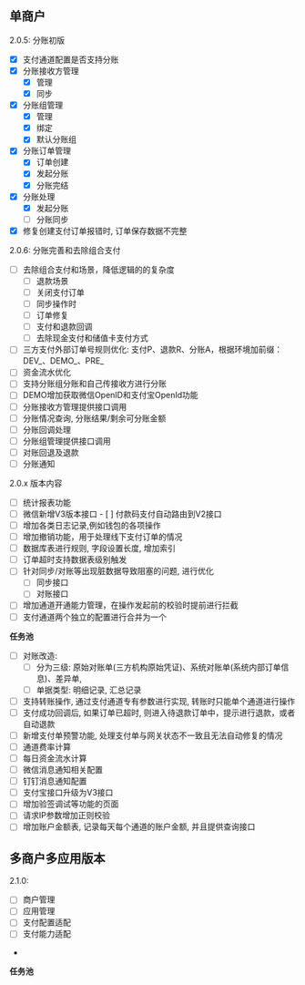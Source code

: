 ## 单商户
2.0.5: 分账初版
- [x] 支付通道配置是否支持分账
- [x] 分账接收方管理
  - [x] 管理
  - [x] 同步
- [x] 分账组管理
  - [x] 管理
  - [x] 绑定
  - [x] 默认分账组
- [x] 分账订单管理
  - [x] 订单创建
  - [x] 发起分账
  - [x] 分账完结
- [x] 分账处理
  - [x] 发起分账
  - [ ] 分账同步
- [x] 修复创建支付订单报错时, 订单保存数据不完整

2.0.6: 分账完善和去除组合支付
- [ ] 去除组合支付和场景，降低逻辑的的复杂度
  - [ ] 退款场景
  - [ ] 关闭支付订单
  - [ ] 同步操作时
  - [ ] 订单修复
  - [ ] 支付和退款回调
  - [ ] 去除现金支付和储值卡支付方式
- [ ] 三方支付外部订单号规则优化: 支付P、退款R、分账A，根据环境加前缀：DEV_、DEMO_、PRE_
- [ ] 资金流水优化
- [ ] 支持分账组分账和自己传接收方进行分账
- [ ] DEMO增加获取微信OpenID和支付宝OpenId功能
- [ ] 分账接收方管理提供接口调用
- [ ] 分账情况查询, 分账结果/剩余可分账金额
- [ ] 分账回调处理
- [ ] 分账组管理提供接口调用
- [ ] 对账回退及退款
- [ ] 分账通知

2.0.x 版本内容
- [ ] 统计报表功能
- [ ] 微信新增V3版本接口
      - [ ] 付款码支付自动路由到V2接口
- [ ] 增加各类日志记录,例如钱包的各项操作
- [ ] 增加撤销功能，用于处理线下支付订单的情况
- [ ] 数据库表进行规则, 字段设置长度, 增加索引
- [ ] 订单超时支持数据表级别触发
- [ ] 针对同步/对账等出现脏数据导致阻塞的问题, 进行优化
    - [ ] 同步接口
    - [ ] 对账接口
- [ ] 增加通道开通能力管理，在操作发起前的校验时提前进行拦截
- [ ] 支付通道两个独立的配置进行合并为一个
    
**任务池**
- [ ] 对账改造: 
  - [ ] 分为三级: 原始对账单(三方机构原始凭证)、系统对账单(系统内部订单信息)、差异单,
  - [ ] 单据类型: 明细记录, 汇总记录
- [ ] 支持转账操作, 通过支付通道专有参数进行实现, 转账时只能单个通道进行操作
- [ ] 支付成功回调后, 如果订单已超时, 则进入待退款订单中，提示进行退款，或者自动退款
- [ ] 新增支付单预警功能, 处理支付单与网关状态不一致且无法自动修复的情况
- [ ] 通道费率计算
- [ ] 每日资金流水计算
- [ ] 微信消息通知相关配置
- [ ] 钉钉消息通知配置
- [ ] 支付宝接口升级为V3接口
- [ ] 增加验签调试等功能的页面
- [ ] 请求IP参数增加正则校验
- [ ] 增加账户金额表, 记录每天每个通道的账户金额, 并且提供查询接口

## 多商户多应用版本
2.1.0:
- [ ] 商户管理
- [ ] 应用管理
- [ ] 支付配置适配
- [ ] 支付能力适配
- 

**任务池**

